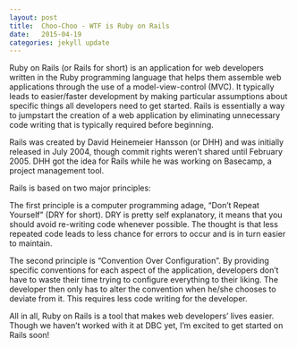 ```yaml
---
layout: post
title:  Choo-Choo - WTF is Ruby on Rails
date:   2015-04-19
categories: jekyll update
---
```

Ruby on Rails (or Rails for short) is an application for web developers written in the Ruby programming language that helps them assemble web applications through the use of a model-view-control (MVC). It typically leads to easier/faster development by making particular assumptions about specific things all developers need to get started. Rails is essentially a way to jumpstart the creation of a web application by eliminating unnecessary code writing that is typically required before beginning.

Rails was created by David Heinemeier Hansson (or DHH) and was initially released in July 2004, though commit rights weren’t shared until February 2005. DHH got the idea for Rails while he was working on Basecamp, a project management tool.

Rails is based on two major principles:

The first principle is a computer programming adage, “Don’t Repeat Yourself” (DRY for short). DRY is pretty self explanatory, it means that you should avoid re-writing code whenever possible. The thought is that less repeated code leads to less chance for errors to occur and is in turn easier to maintain.

The second principle is “Convention Over Configuration”. By providing specific conventions for each aspect of the application, developers don’t have to waste their time trying to configure everything to their liking. The developer then only has to alter the convention when he/she chooses to deviate from it. This requires less code writing for the developer.

All in all, Ruby on Rails is a tool that makes web developers’ lives easier. Though we haven’t worked with it at DBC yet, I’m excited to get started on Rails soon!

